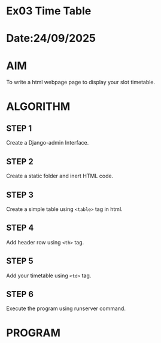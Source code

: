 # Ex03 Time Table
# Date:24/09/2025
# AIM
To write a html webpage page to display your slot timetable.

# ALGORITHM
## STEP 1
Create a Django-admin Interface.

## STEP 2
Create a static folder and inert HTML code.

## STEP 3
Create a simple table using `<table>` tag in html.

## STEP 4
Add header row using `<th>` tag.

## STEP 5
Add your timetable using `<td>` tag.

## STEP 6
Execute the program using runserver command.

# PROGRAM
<html>
<head>

</head>
<body>
    <style>
        th{
            background-color:yellow;
        }
        td{
            background-color:aquamarine;
        }

        img{
            margin-left:30%;
        }
        caption{
            align-items: center;
        }
        #sta {
            width:60%;
            height:40%;
        }
        #abc
        {
           width:50%;
           height:30%;
        }
        body{
             background-image: WHITE (120deg, #3e47fc, #e04bae);

        }
    </style>
    <br>
    <br>

     
<center>
<table border="2" id="sta">
    <caption>SLOT TIME TABLE-VISHAL(25016264)</caption>
   
        <tr>
            <th>Day/Time</th>
            <th>8-10</th>
            <th>10-12</th>
            <th>12-1</th>
            <th>1-3</th>
            <th>3-5</th>
            </tr>
        <tr>
            <th>Monday</th>
            <td>FWAD</td>
            <td>FREE SLOT</td>
            <td>LUNCH</td>
            <td>FCP</td>
            <td>FREE SLOT</td>
        </tr>
        <tr>
            <th>Tuesday</th>
            <td colspan="2">CE</td>
            <td>LUNCH</td>
            <td colspan="2">FREE SLOT</td>
        </tr>
        <tr>
            <th>Wednesday</th>
            <td colspan="2">FWAD</td>
            <td>LUNCH</td>
            <td>MENTOR MEET</td>
            <td>FCP</td>
        </tr>
        <tr>
            <th>Thursday</th>
            <td>CE</td>
            <td>FCP</td>
            <td>LUNCH</td>
            <td>CE</td>
            <td>FCP</td>
            
        </tr>
        <tr>
            <th>Friday</th>
            <td>CE</td>
            <td>CE</td>
            <td>LUNCH</td>
            <td colspan="2">FREE SLOT</td>

        </tr>
        <tr>
            <th>Saturday</th>
            <td>CE</td>
            <td>FWAD</td>
        <td>LUNCH</td>
        <td>CE</td>
        <td>FREE SLOT</td>
         </tr>
</table>
<br>
<br>
<br>
<table border="3" id="abc">
    <tr>
        <th>S.No</th>
        <th>Subject Code</th>
        <th>Subject Name</th>
    </tr>
    <tr>
        <td>1.</td>
    <td>19AI414</td>  
<td >Fundamental of Web Application Development(FWAD)</td>  </tr>
<tr>
    <td>2.</td>
    <td>19AI304</td>
    <td>Fundamental of C Programming(FCP)</td>
</tr>
<tr>
    <td>3.</td>
    <td>19EN101</td>
    <td>Communicative English(CE)</td>
</tr>
</table>
</center>


</body>
</html>

# OUTPUT

![Uploading Screenshot 2025-09-24 131735.png…]()

# RESULT
The program for creating slot timetable using basic HTML tags is executed successfully.
